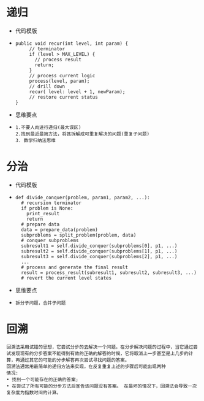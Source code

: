 # 递归

* 代码模版

* ~~~
  public void recur(int level, int param) {
       // terminator
       if (level > MAX_LEVEL) {
         // process result
         return; 
       }
       // process current logic
       process(level, param);
       // drill down
       recur( level: level + 1, newParam);
       // restore current status
  }
  ~~~

* 思维要点

* ~~~
  1.不要人肉进行递归(最大误区)
  2.找到最近最简方法，将其拆解成可重复解决的问题(重复子问题) 
  3. 数学归纳法思维
  ~~~

# 分治

* 代码模版

* ~~~
  def divide_conquer(problem, param1, param2, ...):
    # recursion terminator
    if problem is None:
      print_result
      return
    # prepare data
    data = prepare_data(problem)
    subproblems = split_problem(problem, data)
    # conquer subproblems
    subresult1 = self.divide_conquer(subproblems[0], p1, ...)
    subresult2 = self.divide_conquer(subproblems[1], p1, ...)
    subresult3 = self.divide_conquer(subproblems[2], p1, ...)
    ...
    # process and generate the final result
    result = process_result(subresult1, subresult2, subresult3, ...)
    # revert the current level states
  ~~~

* 思维要点

* ~~~
  拆分子问题，合并子问题
  ~~~

# 回溯

~~~
回溯法采用试错的思想，它尝试分步的去解决一个问题。在分步解决问题的过程中，当它通过尝试发现现有的分步答案不能得到有效的正确的解答的时候，它将取消上一步甚至是上几步的计算，再通过其它的可能的分步解答再次尝试寻找问题的答案。
回溯法通常用最简单的递归方法来实现，在反复重复上述的步骤后可能出现两种
情况:
• 找到一个可能存在的正确的答案;
• 在尝试了所有可能的分步方法后宣告该问题没有答案。 在最坏的情况下，回溯法会导致一次复杂度为指数时间的计算。
~~~


